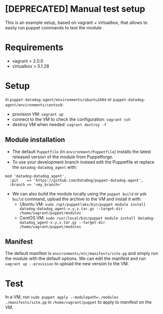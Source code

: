 # [DEPRECATED] Manual test setup

This is an example setup, based on vagrant + virtualbox, that allows to easily run puppet commands to test the module

# Requirements

- vagrant > 2.0.0
- virtualbox > 5.1.28

# Setup

in `puppet-datadog-agent/environments/ubuntu1604` or `puppet-datadog-agent/environments/centos8`:

- provision VM: `vagrant up`
- connect to the VM to check the configuration: `vagrant ssh`
- destroy VM when needed: `vagrant destroy -f`

## Module installation

- The default `Puppetfile` (in `environment/Puppetfile`) installs the latest released version of the module from Puppetforge.
- To use your development branch instead edit the Puppetfile et replace the `datadog-datadog_agent` with:
```
mod 'datadog-datadog_agent',
  :git    => 'https://github.com/DataDog/puppet-datadog-agent',
  :branch => '<my_branch>'
```

- We can also build the module locally using the `puppet build` or `pdk build` command, upload the archive to the VM and install it with:
  - Ubuntu VM: `sudo /opt/puppetlabs/bin/puppet module install datadog-datadog_agent-x.y.z.tar.gz --target-dir /home/vagrant/puppet/modules`
  - CentOS VM: `sudo /usr/local/bin/puppet module install datadog-datadog_agent-x.y.z.tar.gz --target-dir /home/vagrant/puppet/modules`


## Manifest

The default manifest is `environments/etc/manifests/site.pp` and simply run the module with the default options.
We can edit the manifest and run `vagrant up --provision` to upload the new version to the VM.

# Test

In a VM, run `sudo puppet apply --modulepath=./modules ./manifests/site.pp` in `/home/vagrant/puppet` to apply to manifest on the VM.
